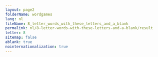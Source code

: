 ```yaml
---
layout: page2
folderName: wordgames
lang: nl
fileName: 8_letter_words_with_these_letters_and_a_blank
permalink: nl/8-letter-words-with-these-letters-and-a-blank/result
letter: 8
sitemap: false
ablank: true
nointernationalization: true
---
```

